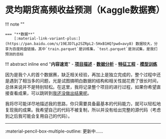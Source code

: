 # **灵均期货高频收益预测（Kaggle数据赛）**

!!! note ""    
    
    === "**数据**"
        [:material-link-variant-plus:](https://pan.baidu.com/s/19EJD7Lp2SZRpL2-5HxB1HQ?pwd=avy8) 数据较大，分享为百度网盘链接。其中`train.parquet`是训练集，`test.parquet`是测试集，是我们预测的目标
        

!!! abstract inline end "**内容速览**"
    - [**项目描述**](项目描述.md)
    - [**数据分析**](数据分析.md)
    - [**特征工程**](特征工程.md)
    - [**模型训练**](模型训练.md)


因为是我个人的首个数据赛，缺乏相关经验，再加上是独立完成的，整个过程中还是遇到了相当多的问题，光是试图搞明白数据的结构和相关性就花费了很长时间，总体来说并不是特别轻松。在这里，我将记录整个项目的进行过程，如果你希望直接查看成果，可以跳转到[我还没做出结果呢]()。

我将尽可能详尽地描述我的思路，你只需要具备最基本的代码能力，就可以轻松地复现我的成果。我希望自己的代码不被复制，所以并没有给出完整的源代码（考虑到之后我可能会复用自己的代码）。

****

:material-pencil-box-multiple-outline: 更新中……